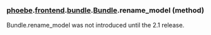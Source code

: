 ### [phoebe](phoebe.md).[frontend](phoebe.frontend.md).[bundle](phoebe.frontend.bundle.md).[Bundle](phoebe.frontend.bundle.Bundle.md).rename_model (method)

Bundle.rename_model was not introduced until the 2.1 release.
